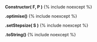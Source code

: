 **Constructor( F, P )**
{% include noexcept %}

**.optimise()**
{% include noexcept %}

**.setStepsize( S )**
{% include noexcept %}

**.toString()**
{% include noexcept %}